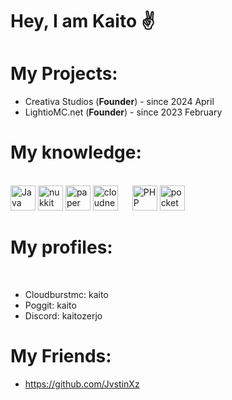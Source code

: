 <h1 align>Hey, I am Kaito ✌</h1>

###

# My Projects:

- Creativa Studios (**Founder**) - since 2024 April
- LightioMC.net (**Founder**) - since 2023 February

<h1 align> My knowledge: </h1>
<br clear="both">

<div align>
  
<img src="https://cdn.jsdelivr.net/gh/devicons/devicon/icons/java/java-original.svg" height="40" alt="Java" />
<img src="https://avatars.githubusercontent.com/u/12780190?s=200&v=4" height="40" alt="nukkit" />
<img src="https://papermc.io/assets/logo/256x.png" height="40" alt="paper" />
<img src="https://avatars.githubusercontent.com/u/39465435?s=200&v=4" height="40" alt="cloudnet"/>
<img width="15" />
<img src="https://cdn.jsdelivr.net/gh/devicons/devicon/icons/php/php-original.svg" height="40" alt="PHP logo" />
<img src="https://avatars.githubusercontent.com/u/22548559?s=200&v=4" height="40" alt="pocketmine" />


</div>

###
<h1 align> My profiles: </h1>
<br clear="both">

- Cloudburstmc: kaito
- Poggit: kaito
- Discord: kaitozerjo

###


# My Friends:
- https://github.com/JvstinXz
